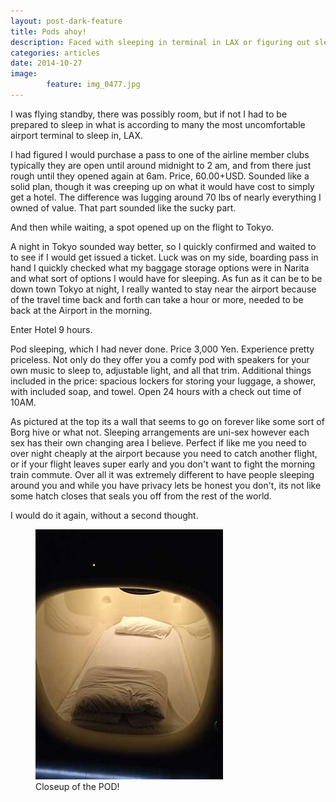 ```yaml
---
layout: post-dark-feature
title: Pods ahoy!
description: Faced with sleeping in terminal in LAX or figuring out sleeping in Tokyo as close to the airport as possible for as little $ as possible. 
categories: articles
date: 2014-10-27
image: 
        feature: img_0477.jpg
---
```

I was flying standby, there was possibly room, but if not I had to be prepared to sleep in what is according to many the most uncomfortable airport terminal to sleep in, LAX. 

I had figured I would purchase a pass to one of the airline member clubs typically they are open until around midnight to 2 am, and from there just rough until they opened again at 6am. Price, 60.00+USD. Sounded like a solid plan, though it was creeping up on what it would have cost to simply get a hotel. The difference was lugging around 70 lbs of nearly everything I owned of value. That part sounded like the sucky part. 

And then while waiting, a spot opened up on the flight to Tokyo. 

A night in Tokyo sounded way better, so I quickly confirmed and waited to to see if I would get issued a ticket. Luck was on my side, boarding pass in hand I quickly checked what my baggage storage options were in Narita and what sort of options I would have for sleeping. As fun as it can be to be down town Tokyo at night, I really wanted to stay near the airport because of the travel time back and forth can take a hour or more, needed to be back at the Airport in the morning. 

Enter Hotel 9 hours. 

Pod sleeping, which I had never done. Price 3,000 Yen. Experience pretty priceless. Not only do they offer you a comfy pod with speakers for your own music to sleep to, adjustable light, and all that trim. Additional things included in the price: spacious lockers for storing your luggage, a shower, with included soap, and towel. Open 24 hours with a check out time of 10AM. 

As pictured at the top its a wall that seems to go on forever like some sort of Borg hive or what not. Sleeping arrangements are uni-sex however each sex has their own changing area I believe. Perfect if like me you need to over night cheaply at the airport because you need to catch another flight, or if your flight leaves super early and you don't want to fight the morning train commute. Over all it was extremely different to have people sleeping around you and while you have privacy lets be honest you don't, its not like some hatch closes that seals you off from the rest of the world. 

I would do it again, without a second thought. 
<figure>
	<img src="/images/img_0476.jpg">
	<figcaption>Closeup of the POD!</figcaption>
</figure>

